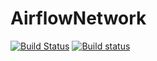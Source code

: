 # AirflowNetwork
[![Build Status](https://travis-ci.com/jasondegraw/AirflowNetwork.svg?branch=master)](https://travis-ci.com/jasondegraw/AirflowNetwork) [![Build status](https://ci.appveyor.com/api/projects/status/ut6rp5l1gmcbs8jf?svg=true)](https://ci.appveyor.com/project/jasondegraw/airflownetwork)


